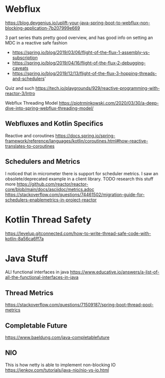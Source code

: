 # Webflux
https://blog.devgenius.io/uplift-your-java-spring-boot-to-webflux-non-blocking-application-7b207999e669

3 part series thats pretty good overview, and has good info on setting an MDC in a reactive safe fashion
* https://spring.io/blog/2019/03/06/flight-of-the-flux-1-assembly-vs-subscription
* https://spring.io/blog/2019/04/16/flight-of-the-flux-2-debugging-caveats
* https://spring.io/blog/2019/12/13/flight-of-the-flux-3-hopping-threads-and-schedulers'

Quiz and such
https://tech.io/playgrounds/929/reactive-programming-with-reactor-3/Intro

Webflux Threading Model
https://piotrminkowski.com/2020/03/30/a-deep-dive-into-spring-webflux-threading-model/

## Webfluxes and Kotlin Specifics
Reactive and coroutines
https://docs.spring.io/spring-framework/reference/languages/kotlin/coroutines.html#how-reactive-translates-to-coroutines

## Schedulers and Metrics
I noticed that in micrometer there is support for scheduler metrics.  I saw an obsolete/deprecated example in a client library.  TODO research this stuff more
https://github.com/reactor/reactor-core/blob/main/docs/asciidoc/metrics.adoc
https://stackoverflow.com/questions/74461502/migration-guide-for-schedulers-enablemetrics-in-project-reactor

# Kotlin Thread Safety
https://levelup.gitconnected.com/how-to-write-thread-safe-code-with-kotlin-8a56ca6ff7a

# Java Stuff
ALl functional interfaces in java
https://www.educative.io/answers/a-list-of-all-the-functional-interfaces-in-java

## Thread Metrics
https://stackoverflow.com/questions/71509187/spring-boot-thread-pool-metrics

## Completable Future
https://www.baeldung.com/java-completablefuture

## NIO
This is how netty is able to implement non-blocking IO
https://jenkov.com/tutorials/java-nio/nio-vs-io.html
